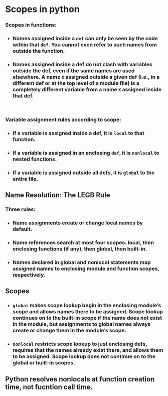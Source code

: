 # Scopes in python
### Scopes in functions:
- ### Names assigned inside a `def` can only be seen by the code within that `def`. You cannot even refer to such names from outside the function.
- ### Names assigned inside a def do not clash with variables outside the def, even if the same names are used elsewhere. A name `X` assigned outside a given def (i.e., in a different def or at the top level of a module file) is a completely different variable from a name `X` assigned inside that def.

<br/>

### Variable assignment rules according to scope: 
- ### If a variable is assigned inside a def, it is `local` to that function.

- ### If a variable is assigned in an enclosing `def`, it is `nonlocal` to nested functions.

- ### If a variable is assigned outside all defs, it is `global` to the entire file.

## Name Resolution: The LEGB Rule
### Three rules:
- ### Name assignments create or change local names by default.

- ### Name references search at most four scopes: local, then enclosing functions (if any), then global, then built-in.

- ### Names declared in global and nonlocal statements map assigned names to enclosing module and function scopes, respectively.

## Scopes
- ### `global` makes scope lookup begin in the enclosing module’s scope and allows names there to be assigned. Scope lookup continues on to the built-in scope if the name does not exist in the module, but assignments to global names always create or change them in the module’s scope.
- ### `nonlocal` restricts scope lookup to just enclosing defs, requires that the names already exist there, and allows them to be assigned. Scope lookup does not continue on to the global or built-in scopes.

## Python resolves nonlocals at function creation time, not fucntion call time.



